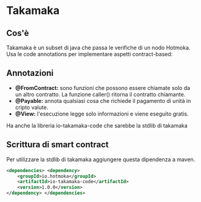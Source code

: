# Takamaka

## Cos'è

Takamaka è un subset di java che passa le verifiche di un nodo Hotmoka. Usa le code annotations per implementare aspetti contract-based:

## Annotazioni

* **@FromContract:** sono funzioni che possono essere chiamate solo da un altro contratto. La funzione caller() ritorna il contratto chiamante.
* **@Payable:** annota qualsiasi cosa che richiede il pagamento di unità in cripto valute.
* **@View:** l'esecuzione legge solo informazioni e viene eseguito gratis.

Ha anche la libreria io-takamaka-code che sarebbe la stdlib di takamaka

## Scrittura di smart contract

Per utilizzare la stdlib di takamaka aggiungere questa dipendenza a maven.

```xml
<dependencies> <dependency>
    <groupId>io.hotmoka</groupId>
    <artifactId>io-takamaka-code</artifactId>
    <version>1.0.0</version>
</dependency> </dependencies>
```

